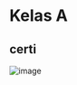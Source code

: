 # Kelas A

## certi 
![image](https://user-images.githubusercontent.com/87587748/231234958-d5581623-5028-4aad-b407-08f32a9aaddb.png)


